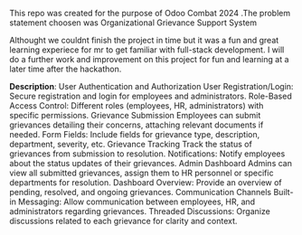 This repo was created for the purpose of Odoo Combat 2024 .The problem statement choosen was Organizational Grievance Support System

Althought we couldnt finish the project in time but it was a fun and great learning experiece for mr to get familiar with full-stack development. I will do a further work and improvement on this project for fun and learning at a later time after the hackathon.



**Description**:
User Authentication and Authorization
User Registration/Login: Secure registration and login for employees and administrators.
Role-Based Access Control: Different roles (employees, HR, administrators) with specific permissions.
Grievance Submission
Employees can submit grievances detailing their concerns, attaching relevant documents if needed.
Form Fields: Include fields for grievance type, description, department, severity, etc.
Grievance Tracking
Track the status of grievances from submission to resolution.
Notifications: Notify employees about the status updates of their grievances.
Admin Dashboard
Admins can view all submitted grievances, assign them to HR personnel or specific departments for resolution.
Dashboard Overview: Provide an overview of pending, resolved, and ongoing grievances.
Communication Channels
Built-in Messaging: Allow communication between employees, HR, and administrators regarding grievances.
Threaded Discussions: Organize discussions related to each grievance for clarity and context.
